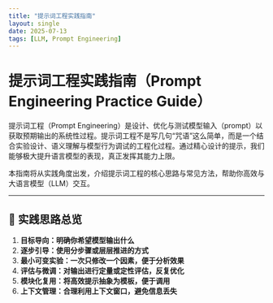 ```yaml
---
title: "提示词工程实践指南"
layout: single
date: 2025-07-13
tags: [LLM, Prompt Engineering]
---
```

# 提示词工程实践指南（Prompt Engineering Practice Guide）

提示词工程（Prompt Engineering）是设计、优化与测试模型输入（prompt）以获取预期输出的系统性过程。提示词工程不是写几句“咒语”这么简单，而是一个结合实验设计、语义理解与模型行为调试的工程化过程。通过精心设计的提示，我们能够极大提升语言模型的表现，真正发挥其能力上限。

本指南将从实践角度出发，介绍提示词工程的核心思路与常见方法，帮助你高效与大语言模型（LLM）交互。

---

## 🧭 实践思路总览

1. **目标导向：明确你希望模型输出什么**
2. **逐步引导：使用分步骤或层层推进的方式**
3. **最小可变实验：一次只修改一个因素，便于分析效果**
4. **评估与微调：对输出进行定量或定性评估，反复优化**
5. **模块化复用：将高效提示抽象为模板，便于调用**
6. **上下文管理：合理利用上下文窗口，避免信息丢失**